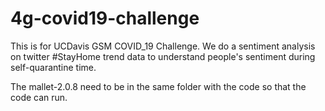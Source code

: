 # 4g-covid19-challenge
This is for UCDavis GSM COVID_19 Challenge.
We do a sentiment analysis on twitter #StayHome trend data to understand people's sentiment during self-quarantine time.

The mallet-2.0.8 need to be in the same folder with the code so that the code can run.
